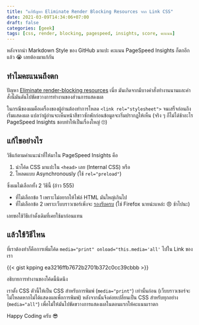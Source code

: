 ```yaml
---
title: "แก้ปัญหา Eliminate Render Blocking Resources จาก Link CSS"
date: 2021-03-09T14:34:06+07:00
draft: false
categories: [geek]
tags: [css, render, blocking, pagespeed, insights, score, คะแนน]
---
```


หลังจากนำ Markdown Style ของ GitHub มาแปะ คะแนน PageSpeed Insights ก็ตกอีกแล้ว 😭 เลยต้องมาแก้กัน <!--more-->

## ทำไมคะแนนถึงตก

ปัญหา [Eliminate render-blocking resources](https://web.dev/render-blocking-resources/) เนี่ย มันเกิดจากมีบางคำสั่งทำงานนานและคำสั่งนี้มันดันไปขัดขวางการทำงานของส่วนการแสดงผล

ในกรณีของผมคือเครื่องของผู้อ่านต้องทำการโหลด `<link rel="stylesheet">` จนเสร็จก่อนถึงเริ่มแสดงผล แปลว่าผู้อ่านจะเห็นหน้าสีขาวซักพักก่อนข้อมูลจะเริ่มปรากฏให้เห็น (จริง ๆ ก็ไม่ได้ช้าอะไร PageSpeed Insights ชอบทำให้เป็นเรื่องใหญ่ 🙄)

## แก้ไขอย่างไร

วิธีแก้ตามคำแนะนำที่ให้มาใน PageSpeed Insights คือ

1. นำโค้ด CSS มาแปะใน `<head>` เลย (Internal CSS) หรือ
2. โหลดแบบ Asynchronously (ใช้ `rel="preload"`)

ซึ่งผมไม่เลือกทั้ง 2 วิธีนี้ (อ้าว 555)

- ที่ไม่เลือกข้อ 1 เพราะไม่อยากให้ไฟล์ HTML มันใหญ่เกินไป
- ที่ไม่เลือกข้อ 2 เพราะเว็บบราวเซอร์เพิ่งจะ [รองรับครบ](https://caniuse.com/link-rel-preload) (ใช่ Firefox นายน่ะแหล่ะ 😠 ช้าไปนะ)

เลยขอใช้วิธีเก่าดั้งเดิมที่เคยใช้มาก่อนแทน

## แล้วใช้วิธีไหน

ที่เราต้องทำก็คือการเพิ่มโค้ด `media="print" onload="this.media='all'` ไปใน Link ของเรา

{{< gist kpping ea3216ffb7672b2701b372c0cc39cbbb >}}

อธิบายการทำงานของโค้ดนี้นิดนึง

เราตั้ง CSS ตัวนี้ให้เป็น CSS สำหรับการพิมพ์ (`media="print"`) เท่านั้นก่อน (เว็บบราวเซอร์จะไม่โหลดหากไม่ได้แสดงผลเพื่อการพิมพ์) หลังจากนั้นจึงค่อยเปลี่ยนเป็น CSS สำหรับทุกอย่าง (`media="all"`) เพื่อไม่ให้มันไปขัดขวางการแสดงผลในตอนแรกให้คะแนนเราตก

Happy Coding ครับ 😎

